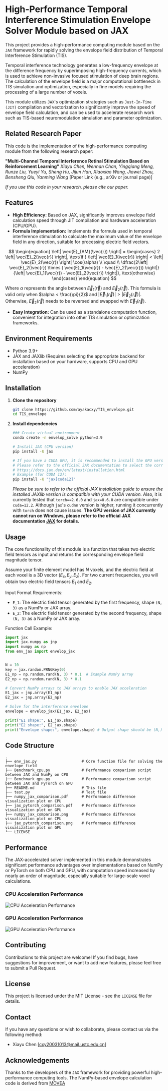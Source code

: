 # High-Performance Temporal Interference Stimulation Envelope Solver Module based on JAX

This project provides a high-performance computing module based on the `JAX` framework for rapidly solving the envelope field distribution of Temporal Interference Stimulation (TIS).

Temporal interference technology generates a low-frequency envelope at the difference frequency by superimposing high-frequency currents, which is used to achieve non-invasive focused stimulation of deep brain regions. The calculation of the envelope field is a major computational bottleneck in TIS simulation and optimization, especially in fine models requiring the processing of a large number of voxels.

This module utilizes `JAX`'s optimization strategies such as `Just-In-Time (JIT)` compilation and vectorization to significantly improve the speed of envelope field calculation, and can be used to accelerate research work such as TIS-based neuromodulation simulation and parameter optimization.

## Related Research Paper

This code is the implementation of the high-performance computing module from the following research paper:

**"Multi-Channel Temporal Interference Retinal Stimulation Based on Reinforcement Learning"**
*Xiayu Chen, Wennan Chan, Yingqiang Meng, Runze Liu, Yueyi Yu, Sheng Hu, Jijun Han, Xiaoxiao Wang, Jiawei Zhou, Bensheng Qiu, Yanming Wang*
[Paper Link (e.g., arXiv or journal page)]

*If you use this code in your research, please cite our paper.*

## Features

*   **High Efficiency:** Based on JAX, significantly improves envelope field calculation speed through JIT compilation and hardware acceleration (CPU/GPU).
*   **Formula Implementation:** Implements the formula used in temporal interference stimulation to calculate the maximum value of the envelope field in any direction, suitable for processing electric field vectors.

$$
\begin{equation}
	\left| \vec{E}_{AM}(\vec{r}) \right| =
	\begin{cases}
		2 \left| \vec{E}_2(\vec{r}) \right|, \text{if } \left| \vec{E}_1(\vec{r}) \right| < \left| \vec{E}_2(\vec{r}) \right| \cos(\alpha) \\
		\quad                                                                                                                              \\
		\dfrac{2\left| \vec{E}_2(\vec{r}) \times ( \vec{E}_1(\vec{r}) - \vec{E}_2(\vec{r})) \right|}{\left| \vec{E}_1(\vec{r}) - \vec{E}_2(\vec{r}) \right|}, \text{otherwise}
	\end{cases}
\end{equation}
$$

Where $\alpha$ represents the angle between $\vec{E}_1(\vec{r})$ and $\vec{E}_2(\vec{r})$. This formula is valid only when $\alpha < \frac{\pi}{2}$ and $|\vec{E}_1(\vec{r})| > |\vec{E}_2(\vec{r})|$. Otherwise, $\vec{E}_2(\vec{r})$ needs to be reversed and swapped with $\vec{E}_1(\vec{r})$.
*   **Easy Integration:** Can be used as a standalone computation function, convenient for integration into other TIS simulation or optimization frameworks.

## Environment Requirements

*   Python 3.9+
*   JAX and JAXlib (Requires selecting the appropriate backend for installation based on your hardware, supports CPU and GPU acceleration)
*   NumPy

## Installation

1.  **Clone the repository**
    ```bash
    git clone https://github.com/ayakacxy/TIS_envelope.git
    cd TIS_envelope
    ```

2.  **Install dependencies**
    ```bash
    ### Create virtual environment
    conda create -n envelop_solve python=3.9

    # Install JAX (CPU version)
    pip install -U jax

    # If you have a CUDA GPU, it is recommended to install the GPU version for optimal performance
    # Please refer to the official JAX documentation to select the corresponding jaxlib version for your CUDA version
    # https://docs.jax.dev/en/latest/installation.html
    # Example (for CUDA 12):
    pip install -U "jax[cuda12]"
    ```
    *Please be sure to refer to the official JAX installation guide to ensure the installed JAXlib version is compatible with your CUDA version.*
    Also, it is currently tested that `torch==2.6.0` and `jax=0.6.0` are compatible under `cuda=12.2`. Although `jax`'s `cudnn` version is higher, running it concurrently with `torch` does not cause issues. **The GPU version of JAX currently cannot run on Windows, please refer to the official JAX documentation [JAX](https://docs.jax.dev/en/latest/) for details.**

## Usage

The core functionality of this module is a function that takes two electric field tensors as input and returns the corresponding envelope field magnitude tensor.

Assume your finite element model has $N$ voxels, and the electric field at each voxel is a 3D vector $(E_x, E_y, E_z)$. For two current frequencies, you will obtain two electric field tensors $E_1$ and $E_2$.

Input Format Requirements:
*   `E_1`: The electric field tensor generated by the first frequency, shape `(N, 3)` as a NumPy or JAX array.
*   `E_2`: The electric field tensor generated by the second frequency, shape `(N, 3)` as a NumPy or JAX array.

Function Call Example:
```python
import jax
import jax.numpy as jnp
import numpy as np
from env_jax import envelop_jax


N = 10
key = jax.random.PRNGKey(0)
E1_np = np.random.rand(N, 3) * 0.1  # Example NumPy array
E2_np = np.random.rand(N, 3) * 0.1

# Convert NumPy arrays to JAX arrays to enable JAX acceleration
E1_jax = jnp.array(E1_np)
E2_jax = jnp.array(E2_np)

# Solve for the interference envelope
envelope = envelop_jax(E1_jax, E2_jax)

print("E1 shape:", E1_jax.shape)
print("E2 shape:", E2_jax.shape)
print("Envelope shape:", envelope.shape) # Output shape should be (N,)
```

## Code Structure

```
.
├── env_jax.py                    # Core function file for solving the envelope field
├── Benchmark_cpu.py              # Performance comparison script between JAX and NumPy on CPU
├── Benchmark_gpu.py              # Performance comparison script between JAX and PyTorch on GPU
├── README.md                     # This file
├── test.py                       # Test file
├── numpy_jax_comparison.pdf      # Performance difference visualization plot on CPU
├── jax_pytorch_comparison.pdf    # Performance difference visualization plot on GPU
├── numpy_jax_comparison.png      # Performance difference visualization plot on CPU
├── jax_pytorch_comparison.png    # Performance difference visualization plot on GPU
└── LICENSE
```


## Performance 
The JAX-accelerated solver implemented in this module demonstrates significant performance advantages over implementations based on NumPy or PyTorch on both CPU and GPU, with computation speed increased by nearly an order of magnitude, especially suitable for large-scale voxel calculations.
### CPU Acceleration Performance

![CPU Acceleration Performance](numpy_jax_comparison.png "CPU Acceleration Performance")

### GPU Acceleration Performance

![GPU Acceleration Performance](jax_pytorch_comparison.png "GPU Acceleration Performance")

## Contributing 

Contributions to this project are welcome! If you find bugs, have suggestions for improvement, or want to add new features, please feel free to submit a Pull Request.

## License 

This project is licensed under the MIT License - see the `LICENSE` file for details.

## Contact 

If you have any questions or wish to collaborate, please contact us via the following method:

*   Xiayu Chen [cxy20031013@mail.ustc.edu.cn]

## Acknowledgements 

Thanks to the developers of the `JAX` framework for providing powerful high-performance computing tools. The NumPy-based envelope calculation code is derived from [MOVEA](https://github.com/ncclabsustech/MOVEA)
